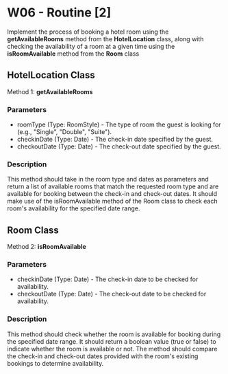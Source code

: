 
# W06 - Routine [2]

Implement the process of booking a hotel room using the **getAvailableRooms** method from the **HotelLocation** class, along with checking the availability of a room at a given time using the **isRoomAvailable** method from the **Room** class

## HotelLocation Class
Method 1: **getAvailableRooms**

### **Parameters**

- roomType (Type: RoomStyle) - The type of room the guest is looking for (e.g., "Single", "Double", "Suite").  
- checkinDate (Type: Date) - The check-in date specified by the guest.
- checkoutDate (Type: Date) - The check-out date specified by the guest.

### **Description**
This method should take in the room type and dates as parameters and return a list of available rooms that match the requested room type and are available for booking between the check-in and check-out dates. It should make use of the isRoomAvailable method of the Room class to check each room's availability for the specified date range.

## Room Class
Method 2: **isRoomAvailable**

### **Parameters**

- checkinDate (Type: Date) - The check-in date to be checked for availability.
- checkoutDate (Type: Date) - The check-out date to be checked for availability.

### **Description**
This method should check whether the room is available for booking during the specified date range. It should return a boolean value (true or false) to indicate whether the room is available or not. The method should compare the check-in and check-out dates provided with the room's existing bookings to determine availability.
